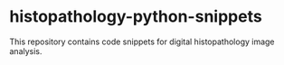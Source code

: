 # histopathology-python-snippets
This repository contains code snippets for digital histopathology image analysis.